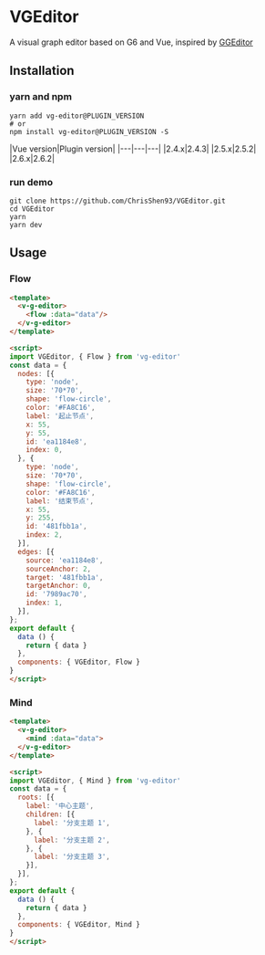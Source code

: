 # VGEditor

A visual graph editor based on G6 and Vue, inspired by [GGEditor](https://github.com/alibaba/GGEditor)

## Installation

### yarn and npm

```shell
yarn add vg-editor@PLUGIN_VERSION
# or
npm install vg-editor@PLUGIN_VERSION -S
```

|Vue version|Plugin version|
|---|---|---|
|2.4.x|2.4.3|
|2.5.x|2.5.2|
|2.6.x|2.6.2|

### run demo

```shell
git clone https://github.com/ChrisShen93/VGEditor.git
cd VGEditor
yarn
yarn dev
```

## Usage

### Flow

```html
<template>
  <v-g-editor>
    <flow :data="data"/>
  </v-g-editor>
</template>

<script>
import VGEditor, { Flow } from 'vg-editor'
const data = {
  nodes: [{
    type: 'node',
    size: '70*70',
    shape: 'flow-circle',
    color: '#FA8C16',
    label: '起止节点',
    x: 55,
    y: 55,
    id: 'ea1184e8',
    index: 0,
  }, {
    type: 'node',
    size: '70*70',
    shape: 'flow-circle',
    color: '#FA8C16',
    label: '结束节点',
    x: 55,
    y: 255,
    id: '481fbb1a',
    index: 2,
  }],
  edges: [{
    source: 'ea1184e8',
    sourceAnchor: 2,
    target: '481fbb1a',
    targetAnchor: 0,
    id: '7989ac70',
    index: 1,
  }],
};
export default {
  data () {
    return { data }
  },
  components: { VGEditor, Flow }
}
</script>
```

### Mind

```html
<template>
  <v-g-editor>
    <mind :data="data">
  </v-g-editor>
</template>

<script>
import VGEditor, { Mind } from 'vg-editor'
const data = {
  roots: [{
    label: '中心主题',
    children: [{
      label: '分支主题 1',
    }, {
      label: '分支主题 2',
    }, {
      label: '分支主题 3',
    }],
  }],
};
export default {
  data () {
    return { data }
  },
  components: { VGEditor, Mind }
}
</script>
```

